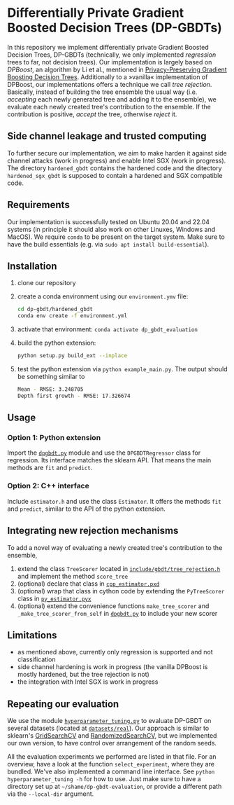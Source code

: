 # Differentially Private Gradient Boosted Decision Trees (DP-GBDTs)

In this repository we implement differentially private Gradient Boosted Decision Trees, DP-GBDTs (technically, we only implemented *regression* trees to far, not decision trees).
Our implementation is largely based on *DPBoost*, an algorithm by Li et al., mentioned in [Privacy-Preserving Gradient Boosting Decision Trees](http://arxiv.org/abs/1911.04209). Additionally to a »vanilla« implementation of DPBoost, our implementations offers a technique we call *tree rejection*. Basically, instead of building the tree ensemble the usual way (i.e. *accepting* each newly generated tree and adding it to the ensemble), we evaluate each newly created tree's contribution to the ensemble. If the contribution is positive, *accept* the tree, otherwise *reject* it.

## Side channel leakage and trusted computing
To further secure our implementation, we aim to make harden it against side channel attacks (work in progress) and enable Intel SGX (work in progress).
The directory `hardened_gbdt` contains the hardened code and the ditectory `hardened_sgx_gbdt` is supposed to contain a hardened and SGX compatible code.

## Requirements
Our implementation is successfully tested on Ubuntu 20.04 and 22.04 systems (in principle it should also work on other Linuxes, Windows and MacOS).
We require `conda` to be present on the target system. Make sure to have the build essentials (e.g. via `sudo apt install build-essential`).

## Installation
1. clone our repository
2. create a conda environment using our `environment.ymv` file:
   ```bash
   cd dp-gbdt/hardened_gbdt
   conda env create -f environment.yml
   ```
3. activate that environment: `conda activate dp_gbdt_evaluation`
4. build the python extension:
   ```bash
   python setup.py build_ext --inplace
   ```

5. test the python extension via `python example_main.py`. The output should be something similar to
   ```bash
   Mean - RMSE: 3.248705
   Depth first growth - RMSE: 17.326674
   ```

## Usage
### Option 1: Python extension
Import the [`dpgbdt.py`](dpgbdt.py) module and use the `DPGBDTRegressor` class for regression. Its interface matches the sklearn API. That means the main methods are `fit` and `predict`.

### Option 2: C++ interface
Include `estimator.h` and use the class `Estimator`. It offers the methods `fit` and `predict`, similar to the API of the python extension.

## Integrating new rejection mechanisms
To add a novel way of evaluating a newly created tree's contribution to the ensemble,
1. extend the class `TreeScorer` located in [`include/gbdt/tree_rejection.h`](include/gbdt/tree_rejection.h) and implement the method `score_tree`
2. (optional) declare that class in [`cpp_estimator.pxd`](cpp_estimator.pxd)
3. (optional) wrap that class in cython code by extending the `PyTreeScorer` class in [`py_estimator.pyx`](py_estimator.pyx)
4. (optional) extend the convenience functions `make_tree_scorer` and `_make_tree_scorer_from_self` in [`dpgbdt.py`](dpgbdt.py) to include your new scorer

## Limitations
- as mentioned above, currently only regression is supported and not classification
- side channel hardening is work in progress (the vanilla DPBoost is mostly hardened, but the tree rejection is not)
- the integration with Intel SGX is work in progress

## Repeating our evaluation
We use the module [`hyperparameter_tuning.py`](hyperparameter_tuning.py) to evaluate DP-GBDT on several datasets (located at [`datasets/real`](datasets/real)). Our approach is similar to sklearn's [GridSearchCV](https://scikit-learn.org/stable/modules/generated/sklearn.model_selection.GridSearchCV.html#sklearn.model_selection.GridSearchCV) and [RandomizedSearchCV](https://scikit-learn.org/stable/modules/generated/sklearn.model_selection.RandomizedSearchCV.html#sklearn.model_selection.RandomizedSearchCV), but we implemented our own version, to have control over arrangement of the random seeds.

All the evaluation experiments we performed are listed in that file. For an overview, have a look at the function `select_experiment`, where they are bundled. We've also implemented a command line interface. See `python hyperparameter_tuning -h` for how to use. Just make sure to have a directory set up at `~/shame/dp-gbdt-evaluation`, or provide a different path via the `--local-dir` argument.
